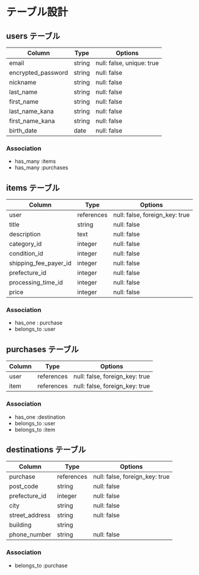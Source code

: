 # テーブル設計

## users テーブル

| Column             | Type   | Options     |
| ------------------ | ------ | ----------- |
| email               | string | null: false, unique: true |
| encrypted_password   | string | null: false |
| nickname            | string | null: false |
| last_name   | string | null: false |
| first_name   | string | null: false |
| last_name_kana   | string | null: false |
| first_name_kana   | string | null: false |
| birth_date   | date | null: false |

### Association

- has_many :items
- has_many :purchases


## items テーブル

| Column | Type   | Options     |
| ------ | ------ | ----------- |
| user   | references | null: false, foreign_key: true |
| title   | string | null: false |
| description   | text | null: false |
| category_id   | integer | null: false |
| condition_id   | integer | null: false |
| shipping_fee_payer_id   | integer | null: false |
| prefecture_id   | integer | null: false |
| processing_time_id   | integer | null: false |
| price   | integer | null: false |

### Association

- has_one : purchase
- belongs_to :user


## purchases テーブル

| Column  | Type       | Options                        |
| ------- | ---------- | ------------------------------ |
| user    | references | null: false, foreign_key: true |
| item    | references | null: false, foreign_key: true |

### Association

- has_one :destination
- belongs_to :user
- belongs_to :item


## destinations テーブル

| Column | Type   | Options     |
| ------ | ------ | ----------- |
| purchase   | references | null: false, foreign_key: true |
| post_code   | string | null: false |
| prefecture_id   | integer | null: false |
| city   | string | null: false |
| street_address | string | null: false |
| building   | string |  |
| phone_number   | string | null: false |


### Association

- belongs_to :purchase